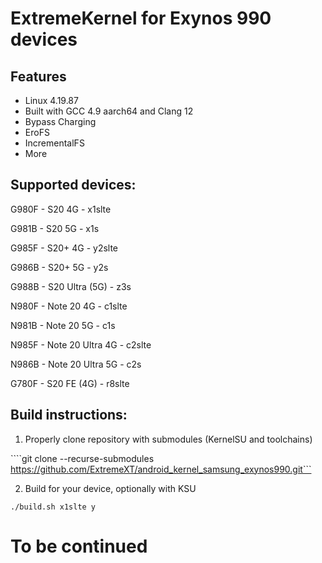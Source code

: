 # ExtremeKernel for Exynos 990 devices

## Features

- Linux 4.19.87
- Built with GCC 4.9 aarch64 and Clang 12
- Bypass Charging
- EroFS
- IncrementalFS
- More

## Supported devices:

G980F - S20 4G - x1slte

G981B - S20 5G - x1s

G985F - S20+ 4G - y2slte

G986B - S20+ 5G - y2s

G988B - S20 Ultra (5G) - z3s

N980F - Note 20 4G - c1slte

N981B - Note 20 5G - c1s

N985F - Note 20 Ultra 4G - c2slte

N986B - Note 20 Ultra 5G - c2s

G780F - S20 FE (4G) - r8slte


## Build instructions:

1. Properly clone repository with submodules (KernelSU and toolchains)

````git clone --recurse-submodules https://github.com/ExtremeXT/android_kernel_samsung_exynos990.git```

2. Build for your device, optionally with KSU

```./build.sh x1slte y```

# To be continued
